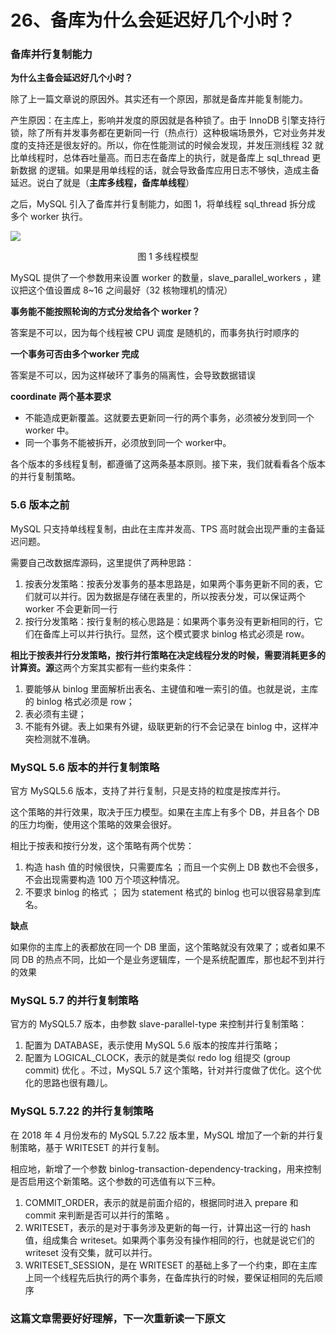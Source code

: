 # 26、备库为什么会延迟好几个小时？

### 备库并行复制能力

**为什么主备会延迟好几个小时？**

除了上一篇文章说的原因外。其实还有一个原因，那就是备库并能复制能力。

产生原因：在主库上，影响并发度的原因就是各种锁了。由于 InnoDB 引擎支持行锁，除了所有并发事务都在更新同一行（热点行）这种极端场景外，它对业务并发度的支持还是很友好的。所以，你在性能测试的时候会发现，并发压测线程 32 就比单线程时，总体吞吐量高。而日志在备库上的执行，就是备库上 sql_thread 更新数据 的逻辑。如果是用单线程的话，就会导致备库应用日志不够快，造成主备延迟。说白了就是（**主库多线程，备库单线程**）

之后，MySQL 引入了备库并行复制能力，如图 1，将单线程 sql_thread 拆分成 多个 worker 执行。

![](https://raw.githubusercontent.com/dddygin/intentional-learning/master/blog/images/mysql45/picture/mysql45-26-01.png)

<center>图 1 多线程模型</center>

MySQL 提供了一个参数用来设置 worker 的数量，slave_parallel_workers ，建议把这个值设置成 8~16 之间最好（32 核物理机的情况）

**事务能不能按照轮询的方式分发给各个 worker？**

答案是不可以，因为每个线程被 CPU 调度 是随机的，而事务执行时顺序的

**一个事务可否由多个worker 完成**

答案是不可以，因为这样破环了事务的隔离性，会导致数据错误

**coordinate 两个基本要求**

- 不能造成更新覆盖。这就要去更新同一行的两个事务，必须被分发到同一个 worker 中。
- 同一个事务不能被拆开，必须放到同一个 worker中。

各个版本的多线程复制，都遵循了这两条基本原则。接下来，我们就看看各个版本的并行复制策略。

### 5.6 版本之前

MySQL 只支持单线程复制，由此在主库并发高、TPS 高时就会出现严重的主备延迟问题。

需要自己改数据库源码，这里提供了两种思路：

1. 按表分发策略：按表分发事务的基本思路是，如果两个事务更新不同的表，它们就可以并行。因为数据是存储在表里的，所以按表分发，可以保证两个 worker 不会更新同一行
2. 按行分发策略：按行复制的核心思路是：如果两个事务没有更新相同的行，它们在备库上可以并行执行。显然，这个模式要求 binlog 格式必须是 row。

**相比于按表并行分发策略，按行并行策略在决定线程分发的时候，需要消耗更多的计算资。源**这两个方案其实都有一些约束条件：

1. 要能够从 binlog 里面解析出表名、主键值和唯一索引的值。也就是说，主库的 binlog 格式必须是 row；
2. 表必须有主键；
3. 不能有外键。表上如果有外键，级联更新的行不会记录在 binlog 中，这样冲突检测就不准确。

### MySQL 5.6 版本的并行复制策略

官方 MySQL5.6 版本，支持了并行复制，只是支持的粒度是按库并行。

这个策略的并行效果，取决于压力模型。如果在主库上有多个 DB，并且各个 DB 的压力均衡，使用这个策略的效果会很好。

 相比于按表和按行分发，这个策略有两个优势： 

1.  构造 hash 值的时候很快，只需要库名 ；而且一个实例上 DB 数也不会很多，不会出现需要构造 100 万个项这种情况。
2.  不要求 binlog 的格式 ； 因为 statement 格式的 binlog 也可以很容易拿到库名。 

**缺点**

如果你的主库上的表都放在同一个 DB 里面，这个策略就没有效果了；或者如果不同 DB 的热点不同，比如一个是业务逻辑库，一个是系统配置库，那也起不到并行的效果

### MySQL 5.7 的并行复制策略

官方的 MySQL5.7 版本，由参数 slave-parallel-type 来控制并行复制策略：

1.  配置为 DATABASE，表示使用 MySQL 5.6 版本的按库并行策略； 
2. 配置为 LOGICAL_CLOCK，表示的就是类似 redo log 组提交 (group commit) 优化 。不过，MySQL 5.7 这个策略，针对并行度做了优化。这个优化的思路也很有趣儿。

### MySQL 5.7.22 的并行复制策略

在 2018 年 4 月份发布的 MySQL 5.7.22 版本里，MySQL 增加了一个新的并行复制策略，基于 WRITESET 的并行复制。

 相应地，新增了一个参数 binlog-transaction-dependency-tracking，用来控制是否启用这个新策略。这个参数的可选值有以下三种。 

1.  COMMIT_ORDER，表示的就是前面介绍的，根据同时进入 prepare 和 commit 来判断是否可以并行的策略 。
2.  WRITESET，表示的是对于事务涉及更新的每一行，计算出这一行的 hash 值，组成集合 writeset。如果两个事务没有操作相同的行，也就是说它们的 writeset 没有交集，就可以并行。 
3. WRITESET_SESSION，是在 WRITESET 的基础上多了一个约束，即在主库上同一个线程先后执行的两个事务，在备库执行的时候，要保证相同的先后顺序



### 这篇文章需要好好理解，下一次重新读一下原文

